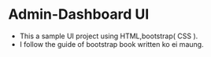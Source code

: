 # Admin-Dashboard UI

- This a sample UI project using HTML,bootstrap( CSS ).
- I follow the guide of bootstrap book written ko ei maung. 
